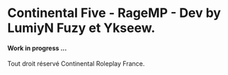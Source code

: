 <h1>Continental Five - RageMP - Dev by LumiyN Fuzy et Ykseew.</h1>

<h4>Work in progress ...</h4>
Tout droit réservé Continental Roleplay France.
